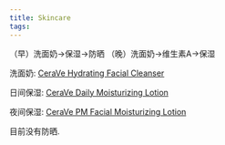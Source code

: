 ```yaml
---
title: Skincare
tags:
---
```




（早）洗面奶→保湿→防晒
（晚）洗面奶→维生素A→保湿

洗面奶: [CeraVe Hydrating Facial Cleanser](https://www.amazon.com/CeraVe-Hydrating-Facial-Cleanser-Fragrance/dp/B01MSSDEPK/ref=sr_1_5?crid=1MYMH436RMLCR&keywords=cerave+cleanser&qid=1697821413&rdc=1&s=beauty&sprefix=cerave+clea%2Cbeauty%2C142&sr=1-5)

日间保湿: [CeraVe Daily Moisturizing Lotion](https://www.amazon.com/gp/product/B07RK4HST7/ref=ppx_yo_dt_b_asin_title_o00_s00?ie=UTF8&th=1)

夜间保湿: [CeraVe PM Facial Moisturizing Lotion](https://www.amazon.com/gp/product/B00365DABC/ref=ppx_yo_dt_b_asin_image_o00_s00?ie=UTF8&psc=1)



目前没有防晒.

